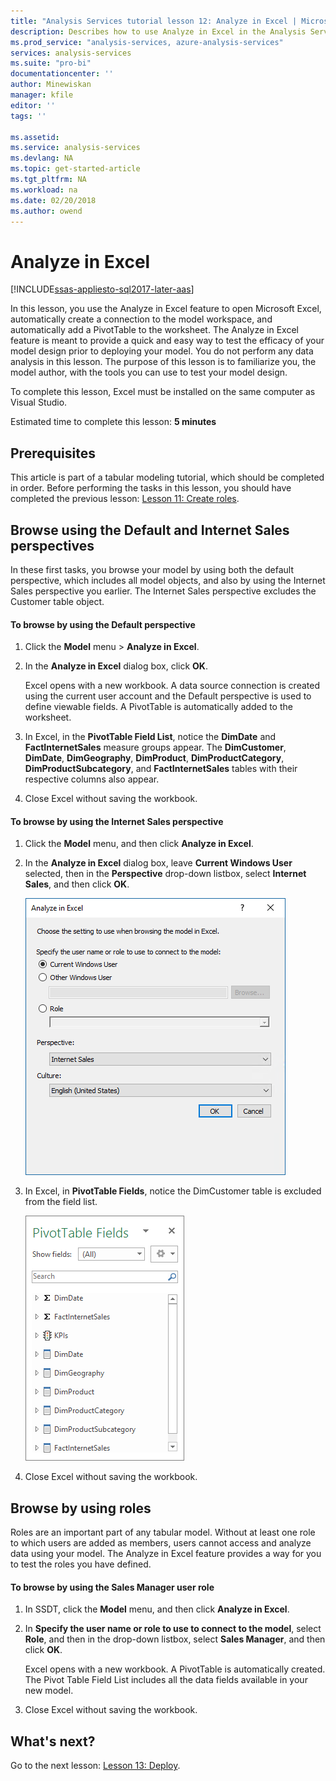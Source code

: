 ```yaml
---
title: "Analysis Services tutorial lesson 12: Analyze in Excel | Microsoft Docs"
description: Describes how to use Analyze in Excel in the Analysis Services tutorial project. 
ms.prod_service: "analysis-services, azure-analysis-services"
services: analysis-services
ms.suite: "pro-bi"
documentationcenter: ''
author: Minewiskan
manager: kfile
editor: ''
tags: ''

ms.assetid: 
ms.service: analysis-services
ms.devlang: NA
ms.topic: get-started-article
ms.tgt_pltfrm: NA
ms.workload: na
ms.date: 02/20/2018
ms.author: owend
---
```

# Analyze in Excel

[!INCLUDE[ssas-appliesto-sql2017-later-aas](../../includes/ssas-appliesto-sql2017-later-aas.md)]

In this lesson, you use the Analyze in Excel feature to open Microsoft Excel, automatically create a connection to the model workspace, and automatically add a PivotTable to the worksheet. The Analyze in Excel feature is meant to provide a quick and easy way to test the efficacy of your model design prior to deploying your model. You do not perform any data analysis in this lesson. The purpose of this lesson is to familiarize you, the model author, with the tools you can use to test your model design.   
  
To complete this lesson, Excel must be installed on the same computer as Visual Studio.
  
Estimated time to complete this lesson: **5 minutes**  
  
## Prerequisites  

This article is part of a tabular modeling tutorial, which should be completed in order. Before performing the tasks in this lesson, you should have completed the previous lesson: [Lesson 11: Create roles](../tutorial-tabular-1400/as-lesson-11-create-roles.md).  
  
## Browse using the Default and Internet Sales perspectives  

In these first tasks, you browse your model by using both the default perspective, which includes all model objects, and also by using the Internet Sales perspective you earlier. The Internet Sales perspective excludes the Customer table object.  
  
#### To browse by using the Default perspective  
  
1.  Click the **Model** menu > **Analyze in Excel**.  
  
2.  In the **Analyze in Excel** dialog box, click **OK**.  
  
    Excel opens with a new workbook. A data source connection is created using the current user account and the Default perspective is used to define viewable fields. A PivotTable is automatically added to the worksheet.  
  
3.  In Excel, in the **PivotTable Field List**, notice the **DimDate** and **FactInternetSales** measure groups appear. The **DimCustomer**, **DimDate**, **DimGeography**, **DimProduct**, **DimProductCategory**, **DimProductSubcategory**, and **FactInternetSales** tables with their respective columns also appear.  
  
4.  Close Excel without saving the workbook.  
  
#### To browse by using the Internet Sales perspective  
  
1.  Click the **Model** menu, and then click **Analyze in Excel**.  
  
2.  In the **Analyze in Excel** dialog box, leave **Current Windows User** selected, then in the **Perspective** drop-down listbox, select **Internet Sales**, and then click **OK**. 
    
    ![as-lesson12-perspective](../tutorial-tabular-1400/media/as-lesson12-perspective.png)
    
3.  In Excel, in **PivotTable Fields**, notice the DimCustomer table is excluded from the field list.  
    
    ![as-lesson12-fields](../tutorial-tabular-1400/media/as-lesson12-fields.png)
    
4.  Close Excel without saving the workbook.  
  
## Browse by using roles  

Roles are an important part of any tabular model. Without at least one role to which users are added as members, users cannot access and analyze data using your model. The Analyze in Excel feature provides a way for you to test the roles you have defined.  
  
#### To browse by using the Sales Manager user role  
  
1.  In SSDT, click the **Model** menu, and then click **Analyze in Excel**.  
  
2.  In **Specify the user name or role to use to connect to the model**, select **Role**, and then in the drop-down listbox, select **Sales Manager**, and then click **OK**.  
  
    Excel opens with a new workbook. A PivotTable is automatically created. The Pivot Table Field List includes all the data fields available in your new model.  
      
3.  Close Excel without saving the workbook.  
  
## What's next?

Go to the next lesson: [Lesson 13: Deploy](../tutorial-tabular-1400/as-lesson-13-deploy.md).

  
  
  
